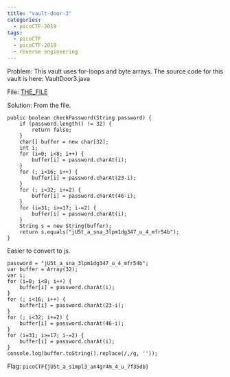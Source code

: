 ```yaml
---
title: "vault-door-3"
categories:
  - picoCTF-2019
tags:
  - picoCTF
  - picoCTF-2019
  - reverse engineering
---
```


Problem: This vault uses for-loops and byte arrays. The source code for this vault is here: VaultDoor3.java

File: [THE_FILE](https://github.com/Yorzaren/ctf/raw/master/picoCTF-2019/problem-files/vault-door-3.java "Download file")

Solution: From the file.

```
public boolean checkPassword(String password) {
	if (password.length() != 32) {
		return false;
	}
	char[] buffer = new char[32];
	int i;
	for (i=0; i<8; i++) {
		buffer[i] = password.charAt(i);
	}
	for (; i<16; i++) {
		buffer[i] = password.charAt(23-i);
	}
	for (; i<32; i+=2) {
		buffer[i] = password.charAt(46-i);
	}
	for (i=31; i>=17; i-=2) {
		buffer[i] = password.charAt(i);
	}
	String s = new String(buffer);
	return s.equals("jU5t_a_sna_3lpm1dg347_u_4_mfr54b");
}
```
Easier to convert to js.
```
password = "jU5t_a_sna_3lpm1dg347_u_4_mfr54b";
var buffer = Array(32);
var i;
for (i=0; i<8; i++) {
	buffer[i] = password.charAt(i);
}
for (; i<16; i++) {
	buffer[i] = password.charAt(23-i);
}
for (; i<32; i+=2) {
	buffer[i] = password.charAt(46-i);
}
for (i=31; i>=17; i-=2) {
	buffer[i] = password.charAt(i);
}
console.log(buffer.toString().replace(/,/g, ''));

```


Flag: ```picoCTF{jU5t_a_s1mpl3_an4gr4m_4_u_7f35db}```